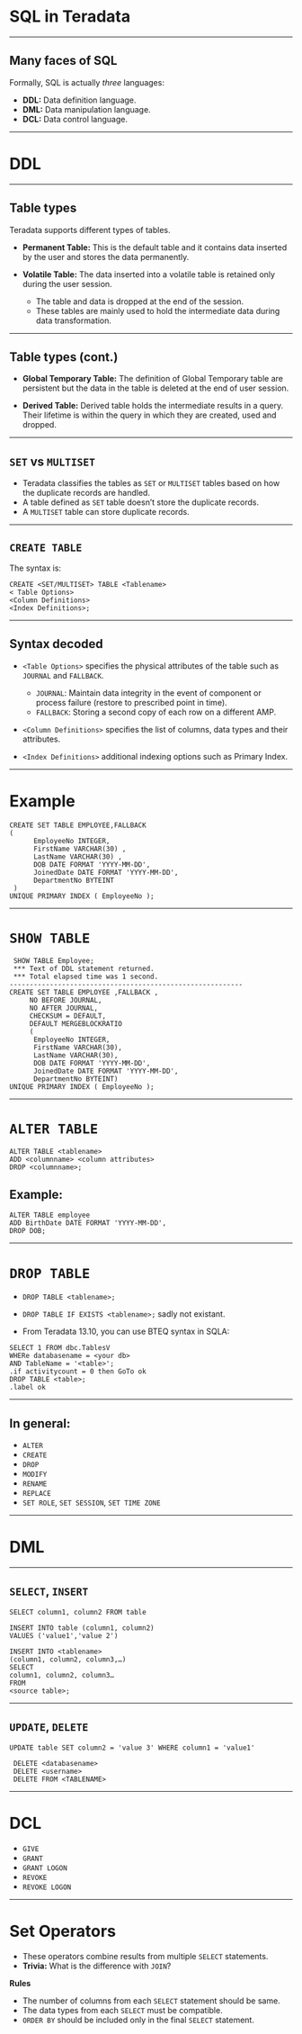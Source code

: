 # SQL in Teradata


---
## Many faces of SQL
Formally, SQL is actually *three* languages:
- **DDL:** Data definition language.
- **DML:** Data manipulation language.
- **DCL:** Data control language.

---
# DDL

---
## Table types

Teradata supports different types of tables. 
- **Permanent Table:** This is the default table and it contains data inserted by the user and stores the data permanently. 
 
- **Volatile Table:** The data inserted into a volatile table is retained only during the user session.
	- The table and data is dropped at the end of the session. 
	- These tables are mainly used to hold the intermediate data during data transformation. 

---
## Table types (cont.)
- **Global Temporary Table:** The definition of Global Temporary table are persistent but the data in the table is deleted at the end of user session. 
 
- **Derived Table:** Derived table holds the intermediate results in a query. Their lifetime is within the query in which they are created, used and dropped.

---
## `SET` vs `MULTISET`

- Teradata classifies the tables as `SET` or `MULTISET` tables based on how the duplicate records are handled.
- A table defined as `SET` table doesn’t store the duplicate records.
- A `MULTISET` table can store duplicate records. 

---
## `CREATE TABLE`

The syntax is:

```
CREATE <SET/MULTISET> TABLE <Tablename> 
< Table Options> 
<Column Definitions> 
<Index Definitions>; 
```

---
## Syntax decoded
- `<Table Options>` specifies the physical attributes of the table such as `JOURNAL` and `FALLBACK`. 
	- `JOURNAL`: Maintain data integrity in the event of component or process failure (restore to prescribed point in time).
	- `FALLBACK`: Storing a second copy of each row on a different AMP.
 
- `<Column Definitions>` specifies the list of columns, data types and their attributes. 
 
- `<Index Definitions>` additional indexing options such as Primary Index.
	
---
# Example
```
CREATE SET TABLE EMPLOYEE,FALLBACK 
( 
      EmployeeNo INTEGER, 
      FirstName VARCHAR(30) , 
      LastName VARCHAR(30) , 
      DOB DATE FORMAT 'YYYY-MM-DD', 
      JoinedDate DATE FORMAT 'YYYY-MM-DD', 
      DepartmentNo BYTEINT 
 ) 
UNIQUE PRIMARY INDEX ( EmployeeNo );
```

---
# `SHOW TABLE`

```
 SHOW TABLE Employee; 
 *** Text of DDL statement returned. 
 *** Total elapsed time was 1 second. 
----------------------------------------------------------  
CREATE SET TABLE EMPLOYEE ,FALLBACK , 
     NO BEFORE JOURNAL, 
     NO AFTER JOURNAL, 
     CHECKSUM = DEFAULT, 
     DEFAULT MERGEBLOCKRATIO 
     ( 
      EmployeeNo INTEGER, 
      FirstName VARCHAR(30), 
      LastName VARCHAR(30), 
      DOB DATE FORMAT 'YYYY-MM-DD', 
      JoinedDate DATE FORMAT 'YYYY-MM-DD', 
      DepartmentNo BYTEINT) 
UNIQUE PRIMARY INDEX ( EmployeeNo ); 
```


---
# `ALTER TABLE`

```
ALTER TABLE <tablename> 
ADD <columnname> <column attributes> 
DROP <columnname>; 
```
## Example:

```
ALTER TABLE employee 
ADD BirthDate DATE FORMAT 'YYYY-MM-DD', 
DROP DOB; 
```

---
# `DROP TABLE`


- `DROP TABLE <tablename>;`
- `DROP TABLE IF EXISTS <tablename>;` sadly not existant.

- From Teradata 13.10, you can use BTEQ syntax in SQLA:

```
SELECT 1 FROM dbc.TablesV 
WHERe databasename = <your db> 
AND TableName = '<table>';
.if activitycount = 0 then GoTo ok
DROP TABLE <table>;
.label ok
```

---
## In general:

- `ALTER`
- `CREATE`
- `DROP`
- `MODIFY`
- `RENAME`
- `REPLACE`
- `SET ROLE`, `SET SESSION`, `SET TIME ZONE`

---
# DML

---
##  `SELECT`, `INSERT` 
```
SELECT column1, column2 FROM table
```

```
INSERT INTO table (column1, column2)
VALUES ('value1','value 2')
```

```
INSERT INTO <tablename> 
(column1, column2, column3,…) 
SELECT 
column1, column2, column3… 
FROM  
<source table>; 
```

---
## `UPDATE`, `DELETE`


```
UPDATE table SET column2 = 'value 3' WHERE column1 = 'value1'
```

```
 DELETE <databasename>
 DELETE <username>
 DELETE FROM <TABLENAME>
``` 
 
 
---
# DCL

- `GIVE`
- `GRANT`
- `GRANT LOGON`
- `REVOKE`
- `REVOKE LOGON`


---
# Set Operators
- These operators combine results from multiple `SELECT` statements.
- **Trivia:** What is the difference with `JOIN`?

**Rules**
- The number of columns from each `SELECT` statement should be same. 
- The data types from each `SELECT` must be compatible. 
- `ORDER BY` should be included only in the final `SELECT` statement.